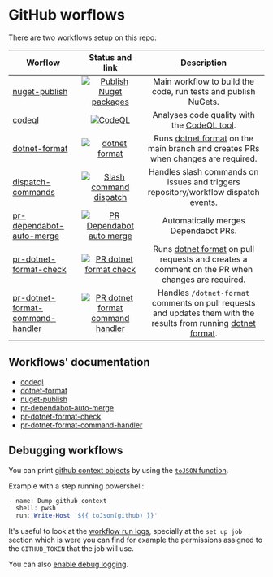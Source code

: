 # GitHub worflows

There are two workflows setup on this repo:

| Worflow                                                                     |                                                                                                                   Status and link                                                                                                                   |                                                            Description                                                             |
| --------------------------------------------------------------------------- | :-------------------------------------------------------------------------------------------------------------------------------------------------------------------------------------------------------------------------------------------------: | :-------------------------------------------------------------------------------------------------------------------------------:  |
| [nuget-publish](/.github/workflows/nuget-publish.yml)                       |             [![Publish Nuget packages](https://github.com/edumserrano/dot-net-sdk-extensions/actions/workflows/nuget-publish.yml/badge.svg)](https://github.com/edumserrano/dot-net-sdk-extensions/actions/workflows/nuget-publish.yml)             |                                   Main workflow to build the code, run tests and publish NuGets.                                   |
| [codeql](/.github/workflows/codeql.yml)                                     |                            [![CodeQL](https://github.com/edumserrano/dot-net-sdk-extensions/actions/workflows/codeql.yml/badge.svg)](https://github.com/edumserrano/dot-net-sdk-extensions/actions/workflows/codeql.yml)                            |                          Analyses code quality with the [CodeQL tool](https://github.com/github/codeql).                           |
| [dotnet-format](/.github/workflows/dotnet-format.yml)                       |                 [![dotnet format](https://github.com/edumserrano/dot-net-sdk-extensions/actions/workflows/dotnet-format.yml/badge.svg)](https://github.com/edumserrano/dot-net-sdk-extensions/actions/workflows/dotnet-format.yml)                  |        Runs [dotnet format](https://github.com/dotnet/format) on the main branch and creates PRs when changes are required.        |
| [dispatch-commands](/.github/workflows/dispatch-commands.yml)               |                 [![Slash command dispatch](https://github.com/edumserrano/dot-net-sdk-extensions/actions/workflows/dispatch-commands.yml/badge.svg)](https://github.com/edumserrano/dot-net-sdk-extensions/actions/workflows/dispatch-commands.yml) |        Handles slash commands on issues and triggers repository/workflow dispatch events.                                          |
| [pr-dependabot-auto-merge](/.github/workflows/pr-dependabot-auto-merge.yml) | [![PR Dependabot auto merge](https://github.com/edumserrano/dot-net-sdk-extensions/actions/workflows/pr-dependabot-auto-merge.yml/badge.svg)](https://github.com/edumserrano/dot-net-sdk-extensions/actions/workflows/pr-dependabot-auto-merge.yml) |                                                Automatically merges Dependabot PRs.                                                |
| [pr-dotnet-format-check](/.github/workflows/pr-dotnet-format-check.yml)     | [![PR dotnet format check](https://github.com/edumserrano/dot-net-sdk-extensions/actions/workflows/pr-dotnet-format-check.yml/badge.svg)](https://github.com/edumserrano/dot-net-sdk-extensions/actions/workflows/pr-dotnet-format-check.yml)       | Runs [dotnet format](https://github.com/dotnet/format) on pull requests and creates a comment on the PR when changes are required. |
| [pr-dotnet-format-command-handler](/.github/workflows/pr-dotnet-format-command-handler.yml) | [![PR dotnet format command handler](https://github.com/edumserrano/dot-net-sdk-extensions/actions/workflows/pr-dotnet-format-command-handler.yml/badge.svg)](https://github.com/edumserrano/dot-net-sdk-extensions/actions/workflows/pr-dotnet-format-command-handler.yml)       | Handles `/dotnet-format` comments on pull requests and updates them with the results from running [dotnet format](https://github.com/dotnet/format). |

## Workflows' documentation

- [codeql](/docs/dev-notes/workflows/codeql-workflow.md)
- [dotnet-format](/docs/dev-notes/workflows/dotnet-format-workflow.md)
- [nuget-publish](/docs/dev-notes/workflows/nuget-publish-workflow.md)
- [pr-dependabot-auto-merge](/docs/dev-notes/workflows/pr-dependabot-auto-merge-workflow.md)
- [pr-dotnet-format-check](/docs/dev-notes/workflows/pr-dotnet-format-check-workflow.md)
- [pr-dotnet-format-command-handler](/docs/dev-notes/workflows/pr-dotnet-format-command-handler-workflow.md)

## Debugging workflows

You can print [github context objects](https://docs.github.com/en/actions/reference/context-and-expression-syntax-for-github-actions) by using the [`toJSON` function](https://docs.github.com/en/actions/reference/context-and-expression-syntax-for-github-actions#tojson).

Example with a step running powershell:

```powershell
- name: Dump github context
  shell: pwsh
  run: Write-Host '${{ toJson(github) }}'
```

It's useful to look at the [workflow run logs](https://docs.github.com/en/actions/managing-workflow-runs/using-workflow-run-logs), specially at the `set up job` section which is were you can find for example the permissions assigned to the `GITHUB_TOKEN` that the job will use.

You can also [enable debug logging](https://docs.github.com/en/actions/monitoring-and-troubleshooting-workflows/enabling-debug-logging).
